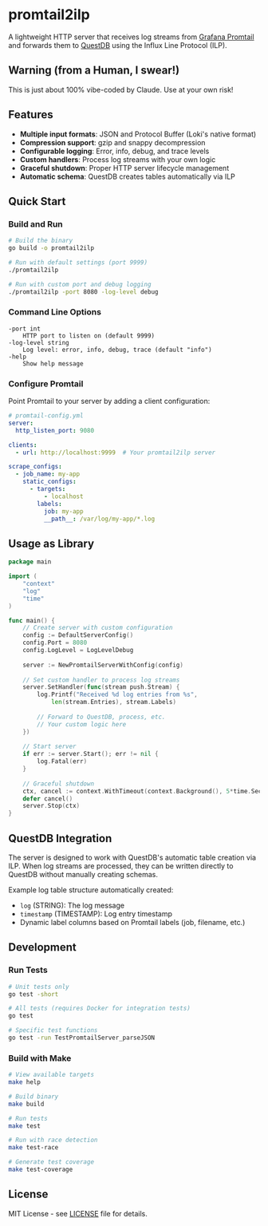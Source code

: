 # promtail2ilp

A lightweight HTTP server that receives log streams from [Grafana Promtail](https://grafana.com/docs/loki/latest/clients/promtail/) and forwards them to [QuestDB](https://questdb.io/) using the Influx Line Protocol (ILP).


## Warning (from a Human, I swear!)

This is just about 100% vibe-coded by Claude. Use at your own risk!

## Features

- **Multiple input formats**: JSON and Protocol Buffer (Loki's native format)
- **Compression support**: gzip and snappy decompression
- **Configurable logging**: Error, info, debug, and trace levels
- **Custom handlers**: Process log streams with your own logic
- **Graceful shutdown**: Proper HTTP server lifecycle management
- **Automatic schema**: QuestDB creates tables automatically via ILP

## Quick Start

### Build and Run

```bash
# Build the binary
go build -o promtail2ilp

# Run with default settings (port 9999)
./promtail2ilp

# Run with custom port and debug logging
./promtail2ilp -port 8080 -log-level debug
```

### Command Line Options

```
-port int
    HTTP port to listen on (default 9999)
-log-level string
    Log level: error, info, debug, trace (default "info")  
-help
    Show help message
```

### Configure Promtail

Point Promtail to your server by adding a client configuration:

```yaml
# promtail-config.yml
server:
  http_listen_port: 9080

clients:
  - url: http://localhost:9999  # Your promtail2ilp server

scrape_configs:
  - job_name: my-app
    static_configs:
      - targets:
          - localhost
        labels:
          job: my-app
          __path__: /var/log/my-app/*.log
```

## Usage as Library

```go
package main

import (
    "context"
    "log"
    "time"
)

func main() {
    // Create server with custom configuration
    config := DefaultServerConfig()
    config.Port = 8080
    config.LogLevel = LogLevelDebug
    
    server := NewPromtailServerWithConfig(config)
    
    // Set custom handler to process log streams
    server.SetHandler(func(stream push.Stream) {
        log.Printf("Received %d log entries from %s", 
            len(stream.Entries), stream.Labels)
        
        // Forward to QuestDB, process, etc.
        // Your custom logic here
    })
    
    // Start server
    if err := server.Start(); err != nil {
        log.Fatal(err)
    }
    
    // Graceful shutdown
    ctx, cancel := context.WithTimeout(context.Background(), 5*time.Second)
    defer cancel()
    server.Stop(ctx)
}
```

## QuestDB Integration

The server is designed to work with QuestDB's automatic table creation via ILP. When log streams are processed, they can be written directly to QuestDB without manually creating schemas.

Example log table structure automatically created:
- `log` (STRING): The log message
- `timestamp` (TIMESTAMP): Log entry timestamp  
- Dynamic label columns based on Promtail labels (job, filename, etc.)

## Development

### Run Tests

```bash
# Unit tests only
go test -short

# All tests (requires Docker for integration tests)
go test

# Specific test functions
go test -run TestPromtailServer_parseJSON
```

### Build with Make

```bash
# View available targets
make help

# Build binary
make build

# Run tests
make test

# Run with race detection
make test-race

# Generate test coverage
make test-coverage
```

## License

MIT License - see [LICENSE](LICENSE) file for details.